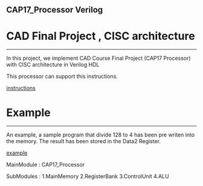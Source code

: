 ## CAP17_Processor Verilog 

# CAD Final Project , CISC architecture 
-------------------
In this project, we implement CAD Course Final Project (CAP17 Processor) with CISC architecture in Verilog HDL 

This processor can support this instructions.

[instructions](https://raw.githubusercontent.com/blu-ray/CAP17_Processor/master/Document/instruction.png)

# Example
-------------------
An example, a sample program that divide 128 to 4 has been pre writen into the memory.
The result has been stored in the Data2 Register.

[example](https://raw.githubusercontent.com/blu-ray/CAP17_Processor/master/Document/Screenshot1.png)

MainModule : CAP17_Processor 

SubModules : 1.MainMemory  2.RegisterBank  3.ControlUnit 4.ALU 

